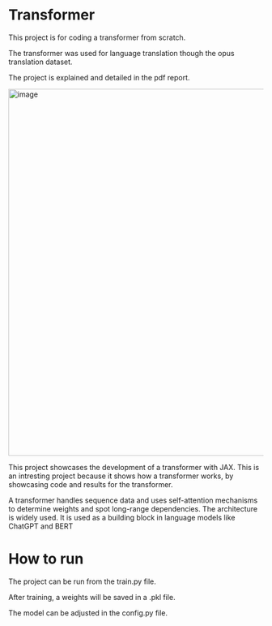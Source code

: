 # Transformer

This project is for coding a transformer from scratch.

The transformer was used for language translation though the opus translation dataset.

The project is explained and detailed in the pdf report.

<img width="521" height="723" alt="image" src="https://github.com/user-attachments/assets/194b847e-8745-4ea4-be45-491168efb0ae" />


This project showcases the development of a transformer with JAX.
This is an intresting project because it shows how a transformer works, by showcasing code and results for the transformer. 

A transformer handles sequence data and uses self-attention mechanisms to determine
weights and spot long-range dependencies. The architecture is widely used.
It is used as a building block in language models like ChatGPT and BERT

# How to run
The project can be run from the train.py file.

After training, a weights will be saved in a .pkl file.

The model can be adjusted in the config.py file.



